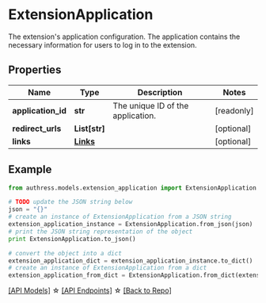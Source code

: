 # ExtensionApplication

The extension's application configuration. The application contains the necessary information for users to log in to the extension.

## Properties
Name | Type | Description | Notes
------------ | ------------- | ------------- | -------------
**application_id** | **str** | The unique ID of the application. | [readonly] 
**redirect_urls** | **List[str]** |  | [optional] 
**links** | [**Links**](Links.md) |  | [optional] 

## Example

```python
from authress.models.extension_application import ExtensionApplication

# TODO update the JSON string below
json = "{}"
# create an instance of ExtensionApplication from a JSON string
extension_application_instance = ExtensionApplication.from_json(json)
# print the JSON string representation of the object
print ExtensionApplication.to_json()

# convert the object into a dict
extension_application_dict = extension_application_instance.to_dict()
# create an instance of ExtensionApplication from a dict
extension_application_from_dict = ExtensionApplication.from_dict(extension_application_dict)
```
[[API Models]](./README.md#documentation-for-models) ☆ [[API Endpoints]](./README.md#documentation-for-api-endpoints) ☆ [[Back to Repo]](../README.md)


